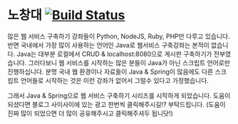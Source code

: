 # 노창대 [![Build Status](https://travis-ci.org/shook88/spring-webservice.svg?branch=master)](https://travis-ci.org/shook88/spring-webservice)

많은 웹 서비스 구축하기 강좌들이 Python, NodeJS, Ruby, PHP만 다루고 있습니다.
반면 국내에서 가장 많이 사용하는 언어인 Java로 웹서비스 구축강좌는 본적이 없습니다.
Java는 대부분 로컬에서 CRUD & localhost:8080으로 게시판 구축하기가 전부였습니다.
그러다보니 웹 서비스를 시작하는 많은 분들이 Java가 아닌 스크립트 언어로만 진행하십니다.
분명 국내 웹 환경이나 자료들이 Java & Spring이 많음에도 다른 스크립트 언어들로 시작하는 것은 이런 강좌가 없어서 그럴수 있다고 가정했습니다.

그래서 Java & Spring으로 웹 서비스 구축하기 시리즈를 시작하게 되었습니다.
도움이 되셨다면 블로그 사이사이에 있는 광고 한번씩 클릭해주시길!? 부탁드립니다.
(도움이 진짜 많이 되었으면 더 많이 공유해주시고 클릭해주셔두 됩니닷!)